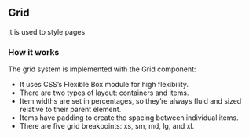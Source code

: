 
## Grid

it is used to style pages

### How it works

The grid system is implemented with the Grid component:
<ul>
		<li>
        It uses CSS’s Flexible Box module for high flexibility.
		</li>
    <li>
        There are two types of layout: containers and items.
    </li>
		<li>
        Item widths are set in percentages, so they’re always fluid and sized relative to their parent element.
    </li>
		<li>
        Items have padding to create the spacing between individual items.
    </li>
		<li>
        There are five grid breakpoints: xs, sm, md, lg, and xl.
    </li>
</ul>
